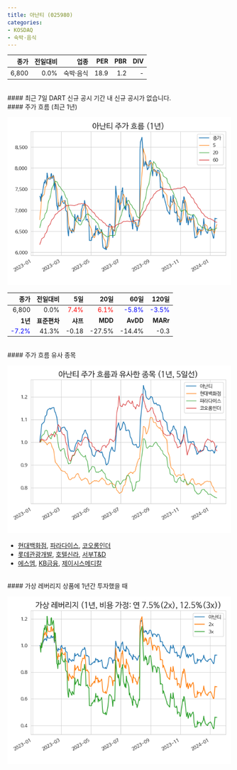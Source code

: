 ```yaml
---
title: 아난티 (025980)
categories:
- KOSDAQ
- 숙박·음식
---
```


|**종가**|**전일대비**|**업종**|**PER**|**PBR**|**DIV**|
|-------:|-----------:|-------:|------:|------:|------:|
|6,800|0.0%|숙박·음식|18.9|1.2|-|

<!-- more -->

<br>
#### 최근 7일 DART 신규 공시
기간 내 신규 공시가 없습니다.

<br>
#### 주가 흐름 (최근 1년)

![025980](/assets/images/stock/025980.png)

|**종가**|**전일대비**|**5일**|**20일**|**60일**|**120일**|
|---:|-------:|--:|---:|---:|----:|
|6,800|0.0%|<span style="color: red">7.4%</span>|<span style="color: red">6.1%</span>|<span style="color: blue">-5.8%</span>|<span style="color: blue">-3.5%</span>|
|**1년**|**표준편차**|**샤프**|**MDD**|**AvDD**|**MARr**|
|<span style="color: blue">-7.2%</span>|41.3%|-0.18|-27.5%|-14.4%|-0.3|

<br>
#### 주가 흐름 유사 종목

![025980](/assets/images/stock/025980_corr.png)

- [현대백화점](/069960/), [파라다이스](/034230/), [코오롱인더](/120110/)
- [롯데관광개발](/032350/), [호텔신라](/008770/), [서부T&D](/006730/)
- [에스엠](/041510/), [KB금융](/105560/), [제이시스메디칼](/287410/)

<br>
#### 가상 레버리지 상품에 1년간 투자했을 때

![025980](/assets/images/stock/025980_2x.png)

[^corr]: 상관계수를 이용하여 분석하였습니다.